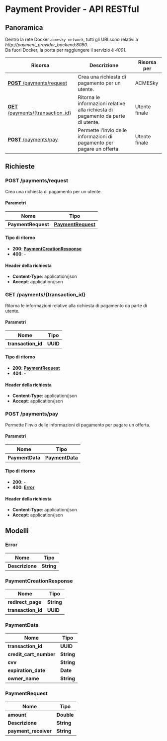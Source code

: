 # Payment Provider - API RESTful

## Panoramica

Dentro la rete Docker `acmesky-network`, tutti gli URI sono relativi a *http://payment_provider_backend:8080*.  
Da fuori Docker, la porta per raggiungere il servizio è *4001*.

| Risorsa | Descrizione | Risorsa per |
|---------|-------------|-------------|
| [**POST** /payments/request](#createpaymentrequest) | Crea una richiesta di pagamento per un utente. | ACMESky |
| [**GET** /payments/{transaction_id}](#getpaymentdetails) | Ritorna le informazioni relative alla richiesta di pagamento da parte di utente. | Utente finale |
| [**POST** /payments/pay](#sendpayment) | Permette l'invio delle informazioni di pagamento per pagare un offerta. | Utente finale |

## Richieste

<a name="createPaymentRequest"></a>
### **POST** /payments/request
Crea una richiesta di pagamento per un utente. 

#### Parametri

| Nome               | Tipo                                           |
|--------------------|------------------------------------------------|
| **PaymentRequest** | [**PaymentRequest**](#paymentrequest) |

#### Tipo di ritorno

- **200**: [**PaymentCreationResponse**](#paymentcreationresponse)
- **400**: -

#### Header della richiesta

- **Content-Type**: application/json
- **Accept**: application/json

<a name="getPaymentDetails"></a>
### **GET** /payments/{transaction_id}
Ritorna le informazioni relative alla richiesta di pagamento da parte di utente.

#### Parametri

| Nome                | Tipo     |
|---------------------|----------|
| **transaction\_id** | **UUID** |

#### Tipo di ritorno

- **200**: [**PaymentRequest**](#paymentrequest)
- **404**: -

#### Header della richiesta

- **Content-Type**: application/json
- **Accept**: application/json

<a name="sendPayment"></a>
### **POST** /payments/pay
Permette l'invio delle informazioni di pagamento per pagare un offerta.

#### Parametri

| Nome            | Tipo                                     |
|-----------------|------------------------------------------|
| **PaymentData** | [**PaymentData**](#paymentdata) |

#### Tipo di ritorno

- **200**: -
- **400**: [**Error**](#error)

#### Header della richiesta

- **Content-Type**: application/json
- **Accept**: application/json


## Modelli

<a name="error"></a>
### Error

| Nome            | Tipo       |
|-----------------|------------|
| **Descrizione** | **String** |

<a name="paymentcreationresponse"></a>
### PaymentCreationResponse

| Nome                | Tipo       |
|---------------------|------------|
| **redirect\_page**  | **String** |
| **transaction\_id** | **UUID**   |

<a name="paymentdata"></a>
### PaymentData

| Nome                     | Tipo       |
|--------------------------|------------|
| **transaction\_id**      | **UUID**   |
| **credit\_cart\_number** | **String** |
| **cvv**                  | **String** |
| **expiration\_date**     | **Date**   |
| **owner\_name**          | **String** |

<a name="paymentrequest"></a>
### PaymentRequest

| Nome                  | Tipo       |
|-----------------------|------------|
| **amount**            | **Double** |
| **Descrizione**       | **String** |
| **payment\_receiver** | **String** |